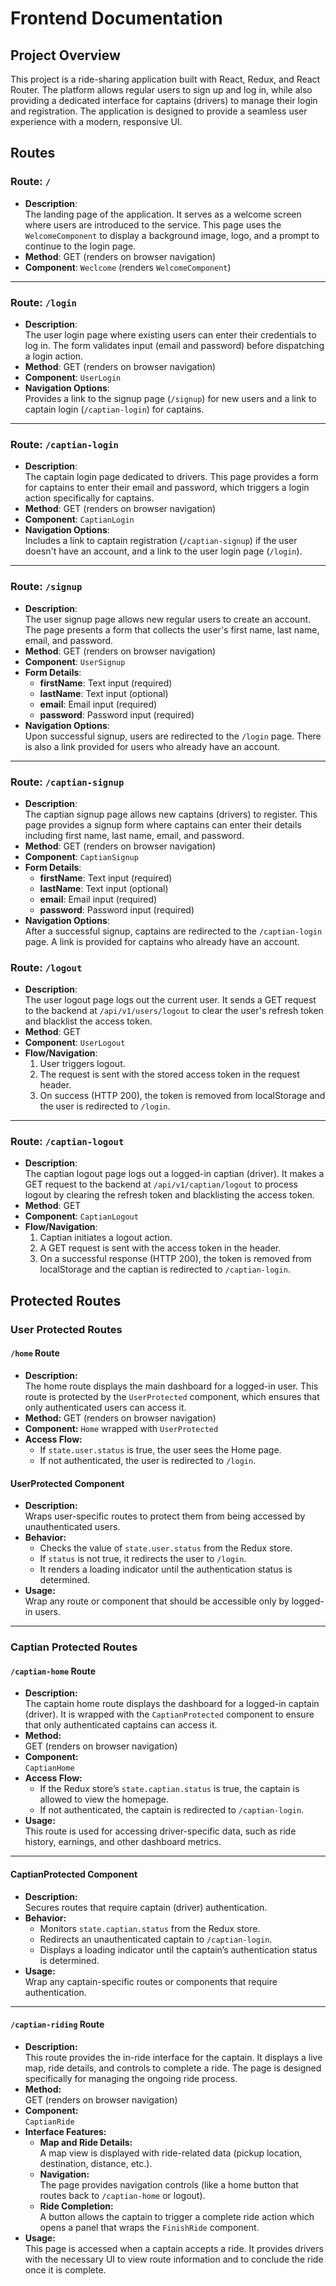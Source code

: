 # Frontend Documentation

## Project Overview
This project is a ride-sharing application built with React, Redux, and React Router. The platform allows regular users to sign up and log in, while also providing a dedicated interface for captains (drivers) to manage their login and registration. The application is designed to provide a seamless user experience with a modern, responsive UI.

## Routes

### Route: `/`
- **Description**:  
  The landing page of the application. It serves as a welcome screen where users are introduced to the service. This page uses the `WelcomeComponent` to display a background image, logo, and a prompt to continue to the login page.
- **Method**: GET (renders on browser navigation)
- **Component**: `Weclcome` (renders `WelcomeComponent`)

---

### Route: `/login`
- **Description**:  
  The user login page where existing users can enter their credentials to log in. The form validates input (email and password) before dispatching a login action.
- **Method**: GET (renders on browser navigation)
- **Component**: `UserLogin`
- **Navigation Options**:  
  Provides a link to the signup page (`/signup`) for new users and a link to captain login (`/captian-login`) for captains.

---

### Route: `/captian-login`
- **Description**:  
  The captain login page dedicated to drivers. This page provides a form for captains to enter their email and password, which triggers a login action specifically for captains.
- **Method**: GET (renders on browser navigation)
- **Component**: `CaptianLogin`
- **Navigation Options**:  
  Includes a link to captain registration (`/captian-signup`) if the user doesn't have an account, and a link to the user login page (`/login`).

---

### Route: `/signup`
- **Description**:  
  The user signup page allows new regular users to create an account. The page presents a form that collects the user's first name, last name, email, and password.
- **Method**: GET (renders on browser navigation)
- **Component**: `UserSignup`
- **Form Details**:
  - **firstName**: Text input (required)
  - **lastName**: Text input (optional)
  - **email**: Email input (required)
  - **password**: Password input (required)
- **Navigation Options**:  
  Upon successful signup, users are redirected to the `/login` page. There is also a link provided for users who already have an account.

---

### Route: `/captian-signup`
- **Description**:  
  The captian signup page allows new captains (drivers) to register. This page provides a signup form where captains can enter their details including first name, last name, email, and password.
- **Method**: GET (renders on browser navigation)
- **Component**: `CaptianSignup`
- **Form Details**:
  - **firstName**: Text input (required)
  - **lastName**: Text input (optional)
  - **email**: Email input (required)
  - **password**: Password input (required)
- **Navigation Options**:  
  After a successful signup, captains are redirected to the `/captian-login` page. A link is provided for captains who already have an account.

### Route: `/logout`
- **Description**:  
  The user logout page logs out the current user. It sends a GET request to the backend at `/api/v1/users/logout` to clear the user's refresh token and blacklist the access token.  
- **Method**: GET  
- **Component**: `UserLogout`  
- **Flow/Navigation**:  
  1. User triggers logout.  
  2. The request is sent with the stored access token in the request header.  
  3. On success (HTTP 200), the token is removed from localStorage and the user is redirected to `/login`.

---

### Route: `/captian-logout`
- **Description**:  
  The captian logout page logs out a logged-in captian (driver). It makes a GET request to the backend at `/api/v1/captian/logout` to process logout by clearing the refresh token and blacklisting the access token.  
- **Method**: GET  
- **Component**: `CaptianLogout`  
- **Flow/Navigation**:  
  1. Captian initiates a logout action.  
  2. A GET request is sent with the access token in the header.  
  3. On a successful response (HTTP 200), the token is removed from localStorage and the captian is redirected to `/captian-login`.

## Protected Routes

### User Protected Routes

#### `/home` Route
- **Description:**  
  The home route displays the main dashboard for a logged-in user. This route is protected by the `UserProtected` component, which ensures that only authenticated users can access it.
- **Method:** GET (renders on browser navigation)
- **Component:** `Home` wrapped with `UserProtected`
- **Access Flow:**  
  - If `state.user.status` is true, the user sees the Home page.
  - If not authenticated, the user is redirected to `/login`.

#### UserProtected Component
- **Description:**  
  Wraps user-specific routes to protect them from being accessed by unauthenticated users.  
- **Behavior:**  
  - Checks the value of `state.user.status` from the Redux store.
  - If `status` is not true, it redirects the user to `/login`.
  - It renders a loading indicator until the authentication status is determined.
- **Usage:**  
  Wrap any route or component that should be accessible only by logged-in users.

---

### Captian Protected Routes

#### `/captian-home` Route
- **Description:**  
  The captain home route displays the dashboard for a logged-in captain (driver). It is wrapped with the `CaptianProtected` component to ensure that only authenticated captains can access it.
- **Method:**  
  GET (renders on browser navigation)
- **Component:**  
  `CaptianHome`
- **Access Flow:**  
  - If the Redux store’s `state.captian.status` is true, the captain is allowed to view the homepage.
  - If not authenticated, the captain is redirected to `/captian-login`.
- **Usage:**  
  This route is used for accessing driver-specific data, such as ride history, earnings, and other dashboard metrics.

---

#### CaptianProtected Component
- **Description:**  
  Secures routes that require captain (driver) authentication.
- **Behavior:**  
  - Monitors `state.captian.status` from the Redux store.
  - Redirects an unauthenticated captain to `/captian-login`.
  - Displays a loading indicator until the captain’s authentication status is determined.
- **Usage:**  
  Wrap any captain-specific routes or components that require authentication.

---

#### `/captian-riding` Route
- **Description:**  
  This route provides the in-ride interface for the captain. It displays a live map, ride details, and controls to complete a ride. The page is designed specifically for managing the ongoing ride process.
- **Method:**  
  GET (renders on browser navigation)
- **Component:**  
  `CaptianRide`
- **Interface Features:**  
  - **Map and Ride Details:**  
    A map view is displayed with ride-related data (pickup location, destination, distance, etc.).
  - **Navigation:**  
    The page provides navigation controls (like a home button that routes back to `/captian-home` or logout).
  - **Ride Completion:**  
    A button allows the captain to trigger a complete ride action which opens a panel that wraps the `FinishRide` component.
- **Usage:**  
  This page is accessed when a captain accepts a ride. It provides drivers with the necessary UI to view route information and to conclude the ride once it is complete.